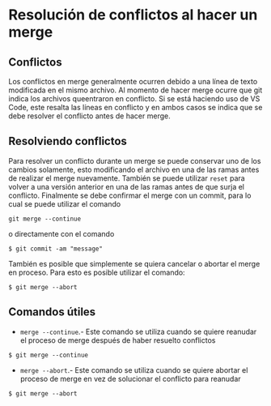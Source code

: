 # Resolución de conflictos al hacer un merge

## Conflictos

Los conflictos en merge generalmente ocurren debido a una línea de texto modificada en el mismo archivo. Al momento de hacer merge ocurre que git indica los archivos queentraron en conflicto. Si se está haciendo uso de VS Code, este resalta las líneas en conflicto y en ambos casos se indica que se debe resolver el conflicto antes de hacer merge.


## Resolviendo conflictos

Para resolver un conflicto durante un merge se puede conservar uno de los cambios solamente, esto modificando el archivo en una de las ramas antes de realizar el merge nuevamente. También se puede utilizar `reset` para volver a una versión anterior en una de las ramas antes de que surja el conflicto. Finalmente se debe confirmar el merge con un commit, para lo cual se puede utilizar el comando
~~~
git merge --continue
~~~
o directamente con el comando
~~~
$ git commit -am "message"
~~~
También es posible que simplemente se quiera cancelar o abortar el merge en proceso. Para esto es posible utilizar el comando:
~~~
$ git merge --abort
~~~


## Comandos útiles

- `merge --continue`.- Este comando se utiliza cuando se quiere reanudar el proceso de merge después de haber resuelto conflictos
~~~
$ git merge --continue
~~~
- `merge --abort`.- Este comando se utiliza cuando se quiere abortar el proceso de merge en vez de solucionar el conflicto para reanudar
~~~
$ git merge --abort
~~~
